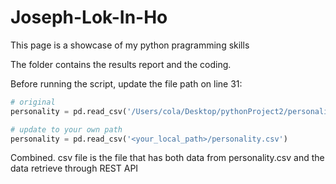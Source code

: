 # Joseph-Lok-In-Ho
This page is a showcase of my python pragramming skills

The folder contains the results report and the coding.

Before running the script, update the file path on line 31:

```python
# original
personality = pd.read_csv('/Users/cola/Desktop/pythonProject2/personality.csv')

# update to your own path
personality = pd.read_csv('<your_local_path>/personality.csv')
```

Combined. csv file is the file that has both data from personality.csv and the data retrieve through REST API

